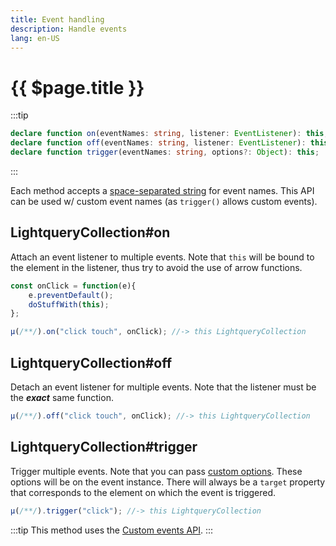 ```yaml
---
title: Event handling
description: Handle events
lang: en-US
---
```

# {{ $page.title }}
:::tip
```typescript
declare function on(eventNames: string, listener: EventListener): this;
declare function off(eventNames: string, listener: EventListener): this;
declare function trigger(eventNames: string, options?: Object): this;
```
:::

Each method accepts a [space-separated string](/design#space-separated-strings) for event names.
This API can be used w/ custom event names (as `trigger()` allows custom events).

## LightqueryCollection#on

Attach an event listener to multiple events. Note that `this` will be bound to the element in the listener,
thus try to avoid the use of arrow functions.

```javascript
const onClick = function(e){
    e.preventDefault();
    doStuffWith(this);
};

µ(/**/).on("click touch", onClick); //-> this LightqueryCollection
```

## LightqueryCollection#off

Detach an event listener for multiple events. Note that the listener must be the ***exact*** same function.

```javascript
µ(/**/).off("click touch", onClick); //-> this LightqueryCollection
```

## LightqueryCollection#trigger

Trigger multiple events. Note that you can pass [custom options](https://developer.mozilla.org/docs/Web/API/CustomEvent/CustomEvent#Parameters).
These options will be on the event instance. There will always be a `target` property that corresponds to the element on
which the event is triggered.

```javascript
µ(/**/).trigger("click"); //-> this LightqueryCollection
```

:::tip
This method uses the [Custom events API](https://developer.mozilla.org/docs/Web/API/CustomEvent).
:::
